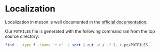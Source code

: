 # Localization

Localization in meson is well documented in the [official
documentation](https://mesonbuild.com/Localisation.html).

Our `POTFILES` file is generated with the following command ran from the top
source directory:

```sh
find . -type f -iname '*.c'  | sort | cut -d / -f 2- > po/POTFILES
```
